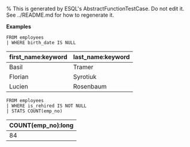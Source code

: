 % This is generated by ESQL's AbstractFunctionTestCase. Do not edit it. See ../README.md for how to regenerate it.

**Examples**

```esql
FROM employees
| WHERE birth_date IS NULL
```

| first_name:keyword | last_name:keyword |
| --- | --- |
| Basil | Tramer |
| Florian | Syrotiuk |
| Lucien | Rosenbaum |

```esql
FROM employees
| WHERE is_rehired IS NOT NULL
| STATS COUNT(emp_no)
```

| COUNT(emp_no):long |
| --- |
| 84 |


